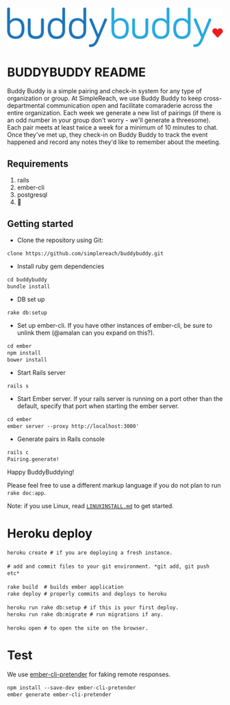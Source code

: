 ![Alt text](/ember/app/styles/images/logo.png?raw=true "Buddy Buddy Logo")


# BUDDYBUDDY README
Buddy Buddy is a simple pairing and check-in system for any type of organization or group. At SimpleReach, we use Buddy Buddy to keep cross-departmental communication open and facilitate comaraderie across the entire organization. Each week we generate a new list of pairings (if there is an odd number in your group don't worry - we'll generate a threesome). Each pair meets at least twice a week for a minimum of 10 minutes to chat. Once they've met up, they check-in on Buddy Buddy to track the event happened and record any notes they'd like to remember about the meeting.

## Requirements
1. rails
2. ember-cli
3. postgresql
4. :beers:

## Getting started
* Clone the repository using Git:
```
clone https://github.com/simplereach/buddybuddy.git
```

* Install ruby gem dependencies
```
cd buddybuddy
bundle install
```

* DB set up
```
rake db:setup
```

* Set up ember-cli. If you have other instances of ember-cli, be sure to unlink them (@amalan can you expand on this?).
```
cd ember
npm install
bower install
```

* Start Rails server
```
rails s
```

* Start Ember server. If your rails server is running on a port other than the default, specify that port when starting the ember server.
```
cd ember
ember server --proxy http://localhost:3000'
```

* Generate pairs in Rails console
```
rails c
Pairing.generate!
```

Happy BuddyBuddying!

Please feel free to use a different markup language if you do not plan to run
`rake doc:app`.

Note: if you use Linux, read [`LINUXINSTALL.md`](LINUXINSTALL.md) to get started.


# Heroku deploy
```
heroku create # if you are deploying a fresh instance.

# add and commit files to your git environment. *git add, git push etc*

rake build  # builds ember application
rake deploy # properly commits and deploys to heroku

heroku run rake db:setup # if this is your first deploy.
heroku run rake db:migrate # run migrations if any.

heroku open # to open the site on the browser.
```

# Test
We use [ember-cli-pretender](https://github.com/rwjblue/ember-cli-pretender) for faking remote responses.
```
npm install --save-dev ember-cli-pretender
ember generate ember-cli-pretender
```

